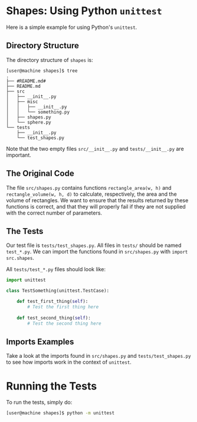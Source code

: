 # Shapes: Using Python `unittest`

Here is a simple example for using Python's `unittest`.


## Directory Structure

The directory structure of `shapes` is:

```text
[user@machine shapes]$ tree
.
├── #README.md#
├── README.md
├── src
│   ├── __init__.py
│   ├── misc
│   │   ├── __init__.py
│   │   └── something.py
│   ├── shapes.py
│   └── sphere.py
└── tests
    ├── __init__.py
    └── test_shapes.py
```

Note that the two empty files `src/__init__.py` and `tests/__init__.py` are important.


## The Original Code

The file `src/shapes.py` contains functions `rectangle_area(w, h)` and `rectangle_volume(w, h, d)` to calculate, respectively, the area and the volume of rectangles. We want to ensure that the results returned by these functions is correct, and that they will properly fail if they are not supplied with the correct number of parameters.


## The Tests

Our test file is `tests/test_shapes.py`. All files in `tests/` should be named `test_*.py`. We can import the functions found in `src/shapes.py` with `import src.shapes`.

All `tests/test_*.py` files should look like:

```python
import unittest

class TestSomething(unittest.TestCase):

    def test_first_thing(self):
        # Test the first thing here
        
    def test_second_thing(self):
        # Test the second thing here
```


## Imports Examples

Take a look at the imports found in `src/shapes.py` and `tests/test_shapes.py` to see how imports work in the context of `unittest`.


# Running the Tests

To run the tests, simply do:

```bash
[user@machine shapes]$ python -m unittest
```
